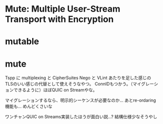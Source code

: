 # Mute: Multiple User-Stream Transport with Encryption

# mutable
# mute

Tspp に multiplexing と CipherSuites Nego と VLint あたりを足した感じのTLSのいい感じの代替として使えそうなやつ。 ConnIDもつかう。（マイグレーションできるように）ほぼQUIC on Streamやな。

マイグレーションするなら、明示的シーケンスが必要なのか...
あとre-ordaring機能も...
めんどくさいな

ワンチャンQUIC on Streams実装したほうが面白い説...?
結構仕様少なそうやし